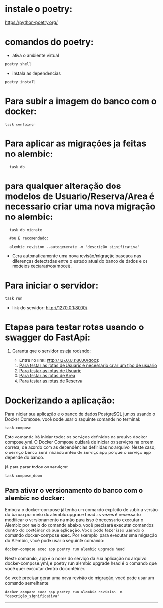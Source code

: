# instale o poetry:

https://python-poetry.org/


# comandos do poetry:
- ativa o ambiente virtual
```
poetry shell 
```
- instala as dependencias
```
poetry install 
```


# Para subir a imagem do banco com o docker:

```
task container
```

# Para aplicar as migrações ja feitas no alembic:

```
  task db
```

# para qualquer alteração dos modelos de Usuario/Reserva/Area é necessario criar uma nova migração no alembic:

```
  task db_migrate

  #ou É recomendado:

  alembic revision --autogenerate -m "descrição_significativa" 
```

- Gera automaticamente uma nova revisão/migração baseada nas diferenças detectadas entre o estado atual do banco de dados e os modelos declarativos(model).

# Para iniciar o servidor:

```
task run
```

- link do servidor: http://127.0.0.1:8000/

# Etapas para testar rotas usando o swagger do FastApi:

1. Garanta que o servidor esteja rodando:

   - Entre no link: http://127.0.0.1:8000/docs:

   1. [Para testar as rotas de Usuario é necessario criar um tipo de usuario](test/swagger/tipo_usuario.md)
   2. [Para testar as rotas de Usuario](test/swagger/usuario.md)
   3. [Para testar as rotas de Area](test/swagger/area.md)
   4. [Para testar as rotas de Reserva](test/swagger/reserva.md)


# Dockerizando a aplicação:
Para iniciar sua aplicação e o banco de dados PostgreSQL juntos usando o Docker Compose, você pode usar o seguinte comando no terminal:

```
task compose
```
Este comando irá iniciar todos os serviços definidos no arquivo docker-compose.yml. O Docker Compose cuidará de iniciar os serviços na ordem correta, de acordo com as dependências definidas no arquivo. Neste caso, o serviço banco será iniciado antes do serviço app porque o serviço app depende do banco.

já para parar todos os serviços:
```
task compose_down
```

## Para ativar o versionamento do banco com o alembic no docker:
Embora o docker-compose já tenha um comando explicito de subir a versão do banco por meio do alembic upgrade head as vezes é necessario modificar o versionamento na mão para isso é necessario executar o Alembic por meio do comando abaixo, você precisará executar comandos dentro do contêiner da sua aplicação. Você pode fazer isso usando o comando docker-compose exec. Por exemplo, para executar uma migração do Alembic, você pode usar o seguinte comando:

```
docker-compose exec app poetry run alembic upgrade head
```

Neste comando, app é o nome do serviço da sua aplicação no arquivo docker-compose.yml, e poetry run alembic upgrade head é o comando que você quer executar dentro do contêiner.

Se você precisar gerar uma nova revisão de migração, você pode usar um comando semelhante:
```
docker-compose exec app poetry run alembic revision -m "descrição_significativa"
```

---

